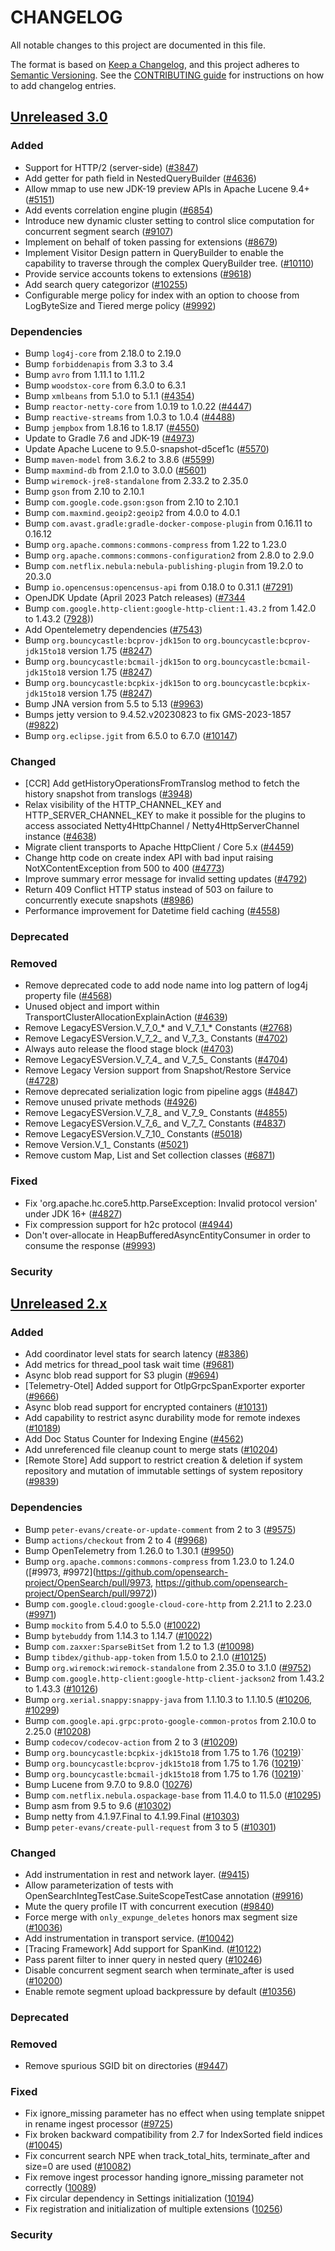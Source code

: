 # CHANGELOG
All notable changes to this project are documented in this file.

The format is based on [Keep a Changelog](https://keepachangelog.com/en/1.0.0/), and this project adheres to [Semantic Versioning](https://semver.org/spec/v2.0.0.html). See the [CONTRIBUTING guide](./CONTRIBUTING.md#Changelog) for instructions on how to add changelog entries.

## [Unreleased 3.0]
### Added
- Support for HTTP/2 (server-side) ([#3847](https://github.com/opensearch-project/OpenSearch/pull/3847))
- Add getter for path field in NestedQueryBuilder ([#4636](https://github.com/opensearch-project/OpenSearch/pull/4636))
- Allow mmap to use new JDK-19 preview APIs in Apache Lucene 9.4+ ([#5151](https://github.com/opensearch-project/OpenSearch/pull/5151))
- Add events correlation engine plugin ([#6854](https://github.com/opensearch-project/OpenSearch/issues/6854))
- Introduce new dynamic cluster setting to control slice computation for concurrent segment search ([#9107](https://github.com/opensearch-project/OpenSearch/pull/9107))
- Implement on behalf of token passing for extensions ([#8679](https://github.com/opensearch-project/OpenSearch/pull/8679))
- Implement Visitor Design pattern in QueryBuilder to enable the capability to traverse through the complex QueryBuilder tree. ([#10110](https://github.com/opensearch-project/OpenSearch/pull/10110))
- Provide service accounts tokens to extensions ([#9618](https://github.com/opensearch-project/OpenSearch/pull/9618))
- Add search query categorizor ([#10255](https://github.com/opensearch-project/OpenSearch/pull/10255))
- Configurable merge policy for index with an option to choose from LogByteSize and Tiered merge policy ([#9992](https://github.com/opensearch-project/OpenSearch/pull/9992))

### Dependencies
- Bump `log4j-core` from 2.18.0 to 2.19.0
- Bump `forbiddenapis` from 3.3 to 3.4
- Bump `avro` from 1.11.1 to 1.11.2
- Bump `woodstox-core` from 6.3.0 to 6.3.1
- Bump `xmlbeans` from 5.1.0 to 5.1.1 ([#4354](https://github.com/opensearch-project/OpenSearch/pull/4354))
- Bump `reactor-netty-core` from 1.0.19 to 1.0.22 ([#4447](https://github.com/opensearch-project/OpenSearch/pull/4447))
- Bump `reactive-streams` from 1.0.3 to 1.0.4 ([#4488](https://github.com/opensearch-project/OpenSearch/pull/4488))
- Bump `jempbox` from 1.8.16 to 1.8.17 ([#4550](https://github.com/opensearch-project/OpenSearch/pull/4550))
- Update to Gradle 7.6 and JDK-19 ([#4973](https://github.com/opensearch-project/OpenSearch/pull/4973))
- Update Apache Lucene to 9.5.0-snapshot-d5cef1c ([#5570](https://github.com/opensearch-project/OpenSearch/pull/5570))
- Bump `maven-model` from 3.6.2 to 3.8.6 ([#5599](https://github.com/opensearch-project/OpenSearch/pull/5599))
- Bump `maxmind-db` from 2.1.0 to 3.0.0 ([#5601](https://github.com/opensearch-project/OpenSearch/pull/5601))
- Bump `wiremock-jre8-standalone` from 2.33.2 to 2.35.0
- Bump `gson` from 2.10 to 2.10.1
- Bump `com.google.code.gson:gson` from 2.10 to 2.10.1
- Bump `com.maxmind.geoip2:geoip2` from 4.0.0 to 4.0.1
- Bump `com.avast.gradle:gradle-docker-compose-plugin` from 0.16.11 to 0.16.12
- Bump `org.apache.commons:commons-compress` from 1.22 to 1.23.0
- Bump `org.apache.commons:commons-configuration2` from 2.8.0 to 2.9.0
- Bump `com.netflix.nebula:nebula-publishing-plugin` from 19.2.0 to 20.3.0
- Bump `io.opencensus:opencensus-api` from 0.18.0 to 0.31.1 ([#7291](https://github.com/opensearch-project/OpenSearch/pull/7291))
- OpenJDK Update (April 2023 Patch releases) ([#7344](https://github.com/opensearch-project/OpenSearch/pull/7344)
- Bump `com.google.http-client:google-http-client:1.43.2` from 1.42.0 to 1.43.2 ([7928](https://github.com/opensearch-project/OpenSearch/pull/7928)))
- Add Opentelemetry dependencies ([#7543](https://github.com/opensearch-project/OpenSearch/issues/7543))
- Bump `org.bouncycastle:bcprov-jdk15on` to `org.bouncycastle:bcprov-jdk15to18` version 1.75 ([#8247](https://github.com/opensearch-project/OpenSearch/pull/8247))
- Bump `org.bouncycastle:bcmail-jdk15on` to `org.bouncycastle:bcmail-jdk15to18` version 1.75 ([#8247](https://github.com/opensearch-project/OpenSearch/pull/8247))
- Bump `org.bouncycastle:bcpkix-jdk15on` to `org.bouncycastle:bcpkix-jdk15to18` version 1.75 ([#8247](https://github.com/opensearch-project/OpenSearch/pull/8247))
- Bump JNA version from 5.5 to 5.13 ([#9963](https://github.com/opensearch-project/OpenSearch/pull/9963))
- Bumps jetty version to 9.4.52.v20230823 to fix GMS-2023-1857 ([#9822](https://github.com/opensearch-project/OpenSearch/pull/9822))
- Bump `org.eclipse.jgit` from 6.5.0 to 6.7.0 ([#10147](https://github.com/opensearch-project/OpenSearch/pull/10147))

### Changed
- [CCR] Add getHistoryOperationsFromTranslog method to fetch the history snapshot from translogs ([#3948](https://github.com/opensearch-project/OpenSearch/pull/3948))
- Relax visibility of the HTTP_CHANNEL_KEY and HTTP_SERVER_CHANNEL_KEY to make it possible for the plugins to access associated Netty4HttpChannel / Netty4HttpServerChannel instance ([#4638](https://github.com/opensearch-project/OpenSearch/pull/4638))
- Migrate client transports to Apache HttpClient / Core 5.x ([#4459](https://github.com/opensearch-project/OpenSearch/pull/4459))
- Change http code on create index API with bad input raising NotXContentException from 500 to 400 ([#4773](https://github.com/opensearch-project/OpenSearch/pull/4773))
- Improve summary error message for invalid setting updates ([#4792](https://github.com/opensearch-project/OpenSearch/pull/4792))
- Return 409 Conflict HTTP status instead of 503 on failure to concurrently execute snapshots ([#8986](https://github.com/opensearch-project/OpenSearch/pull/5855))
- Performance improvement for Datetime field caching ([#4558](https://github.com/opensearch-project/OpenSearch/issues/4558))

### Deprecated

### Removed
- Remove deprecated code to add node name into log pattern of log4j property file ([#4568](https://github.com/opensearch-project/OpenSearch/pull/4568))
- Unused object and import within TransportClusterAllocationExplainAction ([#4639](https://github.com/opensearch-project/OpenSearch/pull/4639))
- Remove LegacyESVersion.V_7_0_* and V_7_1_* Constants ([#2768](https://https://github.com/opensearch-project/OpenSearch/pull/2768))
- Remove LegacyESVersion.V_7_2_ and V_7_3_ Constants ([#4702](https://github.com/opensearch-project/OpenSearch/pull/4702))
- Always auto release the flood stage block ([#4703](https://github.com/opensearch-project/OpenSearch/pull/4703))
- Remove LegacyESVersion.V_7_4_ and V_7_5_ Constants ([#4704](https://github.com/opensearch-project/OpenSearch/pull/4704))
- Remove Legacy Version support from Snapshot/Restore Service ([#4728](https://github.com/opensearch-project/OpenSearch/pull/4728))
- Remove deprecated serialization logic from pipeline aggs ([#4847](https://github.com/opensearch-project/OpenSearch/pull/4847))
- Remove unused private methods ([#4926](https://github.com/opensearch-project/OpenSearch/pull/4926))
- Remove LegacyESVersion.V_7_8_ and V_7_9_ Constants ([#4855](https://github.com/opensearch-project/OpenSearch/pull/4855))
- Remove LegacyESVersion.V_7_6_ and V_7_7_ Constants ([#4837](https://github.com/opensearch-project/OpenSearch/pull/4837))
- Remove LegacyESVersion.V_7_10_ Constants ([#5018](https://github.com/opensearch-project/OpenSearch/pull/5018))
- Remove Version.V_1_ Constants ([#5021](https://github.com/opensearch-project/OpenSearch/pull/5021))
- Remove custom Map, List and Set collection classes ([#6871](https://github.com/opensearch-project/OpenSearch/pull/6871))

### Fixed
- Fix 'org.apache.hc.core5.http.ParseException: Invalid protocol version' under JDK 16+ ([#4827](https://github.com/opensearch-project/OpenSearch/pull/4827))
- Fix compression support for h2c protocol ([#4944](https://github.com/opensearch-project/OpenSearch/pull/4944))
- Don't over-allocate in HeapBufferedAsyncEntityConsumer in order to consume the response ([#9993](https://github.com/opensearch-project/OpenSearch/pull/9993))

### Security

## [Unreleased 2.x]
### Added
- Add coordinator level stats for search latency ([#8386](https://github.com/opensearch-project/OpenSearch/issues/8386))
- Add metrics for thread_pool task wait time ([#9681](https://github.com/opensearch-project/OpenSearch/pull/9681))
- Async blob read support for S3 plugin ([#9694](https://github.com/opensearch-project/OpenSearch/pull/9694))
- [Telemetry-Otel] Added support for OtlpGrpcSpanExporter exporter ([#9666](https://github.com/opensearch-project/OpenSearch/pull/9666))
- Async blob read support for encrypted containers ([#10131](https://github.com/opensearch-project/OpenSearch/pull/10131))
- Add capability to restrict async durability mode for remote indexes ([#10189](https://github.com/opensearch-project/OpenSearch/pull/10189))
- Add Doc Status Counter for Indexing Engine ([#4562](https://github.com/opensearch-project/OpenSearch/issues/4562))
- Add unreferenced file cleanup count to merge stats ([#10204](https://github.com/opensearch-project/OpenSearch/pull/10204))
- [Remote Store] Add support to restrict creation & deletion if system repository and mutation of immutable settings of system repository ([#9839](https://github.com/opensearch-project/OpenSearch/pull/9839))

### Dependencies
- Bump `peter-evans/create-or-update-comment` from 2 to 3 ([#9575](https://github.com/opensearch-project/OpenSearch/pull/9575))
- Bump `actions/checkout` from 2 to 4 ([#9968](https://github.com/opensearch-project/OpenSearch/pull/9968))
- Bump OpenTelemetry from 1.26.0 to 1.30.1 ([#9950](https://github.com/opensearch-project/OpenSearch/pull/9950))
- Bump `org.apache.commons:commons-compress` from 1.23.0 to 1.24.0 ([#9973, #9972](https://github.com/opensearch-project/OpenSearch/pull/9973, https://github.com/opensearch-project/OpenSearch/pull/9972))
- Bump `com.google.cloud:google-cloud-core-http` from 2.21.1 to 2.23.0 ([#9971](https://github.com/opensearch-project/OpenSearch/pull/9971))
- Bump `mockito` from 5.4.0 to 5.5.0 ([#10022](https://github.com/opensearch-project/OpenSearch/pull/10022))
- Bump `bytebuddy` from 1.14.3 to 1.14.7 ([#10022](https://github.com/opensearch-project/OpenSearch/pull/10022))
- Bump `com.zaxxer:SparseBitSet` from 1.2 to 1.3 ([#10098](https://github.com/opensearch-project/OpenSearch/pull/10098))
- Bump `tibdex/github-app-token` from 1.5.0 to 2.1.0 ([#10125](https://github.com/opensearch-project/OpenSearch/pull/10125))
- Bump `org.wiremock:wiremock-standalone` from 2.35.0 to 3.1.0 ([#9752](https://github.com/opensearch-project/OpenSearch/pull/9752))
- Bump `com.google.http-client:google-http-client-jackson2` from 1.43.2 to 1.43.3 ([#10126](https://github.com/opensearch-project/OpenSearch/pull/10126))
- Bump `org.xerial.snappy:snappy-java` from 1.1.10.3 to 1.1.10.5 ([#10206](https://github.com/opensearch-project/OpenSearch/pull/10206), [#10299](https://github.com/opensearch-project/OpenSearch/pull/10299))
- Bump `com.google.api.grpc:proto-google-common-protos` from 2.10.0 to 2.25.0 ([#10208](https://github.com/opensearch-project/OpenSearch/pull/10208))
- Bump `codecov/codecov-action` from 2 to 3 ([#10209](https://github.com/opensearch-project/OpenSearch/pull/10209))
- Bump `org.bouncycastle:bcpkix-jdk15to18` from 1.75 to 1.76 ([10219](https://github.com/opensearch-project/OpenSearch/pull/10219))`
- Bump `org.bouncycastle:bcprov-jdk15to18` from 1.75 to 1.76 ([10219](https://github.com/opensearch-project/OpenSearch/pull/10219))`
- Bump `org.bouncycastle:bcmail-jdk15to18` from 1.75 to 1.76 ([10219](https://github.com/opensearch-project/OpenSearch/pull/10219))`
- Bump Lucene from 9.7.0 to 9.8.0 ([10276](https://github.com/opensearch-project/OpenSearch/pull/10276))
- Bump `com.netflix.nebula.ospackage-base` from 11.4.0 to 11.5.0 ([#10295](https://github.com/opensearch-project/OpenSearch/pull/10295))
- Bump asm from 9.5 to 9.6 ([#10302](https://github.com/opensearch-project/OpenSearch/pull/10302))
- Bump netty from 4.1.97.Final to 4.1.99.Final ([#10303](https://github.com/opensearch-project/OpenSearch/pull/10303))
- Bump `peter-evans/create-pull-request` from 3 to 5 ([#10301](https://github.com/opensearch-project/OpenSearch/pull/10301))

### Changed
- Add instrumentation in rest and network layer. ([#9415](https://github.com/opensearch-project/OpenSearch/pull/9415))
- Allow parameterization of tests with OpenSearchIntegTestCase.SuiteScopeTestCase annotation ([#9916](https://github.com/opensearch-project/OpenSearch/pull/9916))
- Mute the query profile IT with concurrent execution ([#9840](https://github.com/opensearch-project/OpenSearch/pull/9840))
- Force merge with `only_expunge_deletes` honors max segment size ([#10036](https://github.com/opensearch-project/OpenSearch/pull/10036))
- Add instrumentation in transport service. ([#10042](https://github.com/opensearch-project/OpenSearch/pull/10042))
- [Tracing Framework] Add support for SpanKind. ([#10122](https://github.com/opensearch-project/OpenSearch/pull/10122))
- Pass parent filter to inner query in nested query ([#10246](https://github.com/opensearch-project/OpenSearch/pull/10246))
- Disable concurrent segment search when terminate_after is used ([#10200](https://github.com/opensearch-project/OpenSearch/pull/10200))
- Enable remote segment upload backpressure by default ([#10356](https://github.com/opensearch-project/OpenSearch/pull/10356))

### Deprecated

### Removed
- Remove spurious SGID bit on directories ([#9447](https://github.com/opensearch-project/OpenSearch/pull/9447))

### Fixed
- Fix ignore_missing parameter has no effect when using template snippet in rename ingest processor ([#9725](https://github.com/opensearch-project/OpenSearch/pull/9725))
- Fix broken backward compatibility from 2.7 for IndexSorted field indices ([#10045](https://github.com/opensearch-project/OpenSearch/pull/10045))
- Fix concurrent search NPE when track_total_hits, terminate_after and size=0 are used ([#10082](https://github.com/opensearch-project/OpenSearch/pull/10082))
- Fix remove ingest processor handing ignore_missing parameter not correctly ([10089](https://github.com/opensearch-project/OpenSearch/pull/10089))
- Fix circular dependency in Settings initialization ([10194](https://github.com/opensearch-project/OpenSearch/pull/10194))
- Fix registration and initialization of multiple extensions ([10256](https://github.com/opensearch-project/OpenSearch/pull/10256))

### Security

[Unreleased 3.0]: https://github.com/opensearch-project/OpenSearch/compare/2.x...HEAD
[Unreleased 2.x]: https://github.com/opensearch-project/OpenSearch/compare/2.11...2.x